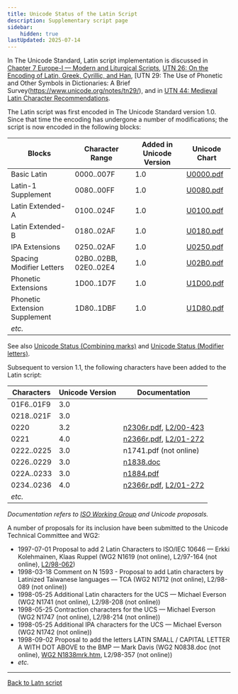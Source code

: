 ```yaml
---
title: Unicode Status of the Latin Script
description: Supplementary script page
sidebar:
    hidden: true
lastUpdated: 2025-07-14
---
```


In The Unicode Standard, Latin script implementation is discussed in [Chapter 7 Europe-I — Modern and Liturgical Scripts](https://www.unicode.org/versions/latest/core-spec/chapter-7/#G4321), [UTN 26: On the Encoding of Latin, Greek, Cyrillic, and Han](https://www.unicode.org/notes/tn26/), [UTN 29: The Use of Phonetic and Other Symbols in Dictionaries: A Brief Survey(https://www.unicode.org/notes/tn29/), and in [UTN 44: Medieval Latin Character Recommendations](https://www.unicode.org/notes/tn44/).

The Latin script was first encoded in The Unicode Standard version 1.0. Since that time the encoding has undergone a number of modifications; the script is now encoded in the following blocks:

Blocks | Character Range | Added in Unicode Version | Unicode Chart |
------ | --------------- | ------------------------ | ------------- |
Basic Latin | 0000..007F | 1.0 | [U0000.pdf](http://www.unicode.org/charts/PDF/U0000.pdf) |
Latin-1 Supplement | 0080..00FF | 1.0 | [U0080.pdf](http://www.unicode.org/charts/PDF/U0080.pdf) |
Latin Extended-A | 0100..024F | 1.0 | [U0100.pdf](http://www.unicode.org/charts/PDF/U0100.pdf) |
Latin Extended-B | 0180..02AF | 1.0 | [U0180.pdf](http://www.unicode.org/charts/PDF/U0180.pdf) |
IPA Extensions | 0250..02AF | 1.0 | [U0250.pdf](http://www.unicode.org/charts/PDF/U0250.pdf) |
Spacing Modifier Letters | 02B0..02BB, 02E0..02E4 | 1.0 | [U02B0.pdf](http://www.unicode.org/charts/PDF/U02B0.pdf) |
Phonetic Extensions | 1D00..1D7F | 1.0 | [U1D00.pdf](http://www.unicode.org/charts/PDF/U1D00.pdf) |
Phonetic Extension Supplement | 1D80..1DBF | 1.0 | [U1D80.pdf](http://www.unicode.org/charts/PDF/U1D80.pdf) |
_etc._ | | | |

See also [Unicode Status (Combining marks)](https://scriptsource.org/entry/ktxptbccph) and [Unicode Status (Modifier letters)](https://scriptsource.org/entry/bz9qgqqjfe).

Subsequent to version 1.1, the following characters have been added to the Latin script:

Characters | Unicode Version | Documentation |
---------- | --------------- | ------------- |
01F6..01F9 | 3.0 | |
0218..021F | 3.0 | |
0220 | 3.2 | [n2306r.pdf](https://www.unicode.org/wg2/docs/n2306r.pdf),  [L2/00-423](http://www.unicode.org/cgi-bin/GetMatchingDocs.pl?L2/00-423) |
0221 | 4.0 | [n2366r.pdf](https://www.unicode.org/wg2/docs/n2366r.pdf),  [L2/01-272](http://www.unicode.org/cgi-bin/GetMatchingDocs.pl?L2/01-272) |
0222..0225 | 3.0 | n1741.pdf (not online) |
0226..0229 | 3.0 | [n1838.doc](https://www.unicode.org/wg2/docs/n1838.doc) |
022A..0233 | 3.0 | [n1884.pdf](https://www.unicode.org/wg2/docs/n1884.pdf) |
0234..0236 | 4.0 | [n2366r.pdf](https://www.unicode.org/wg2/docs/n2366r.pdf), [L2/01-272](http://www.unicode.org/cgi-bin/GetMatchingDocs.pl?L2/01-272) |
_etc._ | | |

_Documentation refers to [ISO Working Group](https://www.unicode.org/wg2/) and Unicode proposals._

A number of proposals for its inclusion have been submitted to the Unicode Technical Committee and WG2:

* 1997-07-01 Proposal to add 2 Latin Characters to ISO/IEC 10646 — Erkki Kolehmainen, Klaas Ruppel (WG2 N1619 (not online), L2/97-164 (not online), [L2/98-062](http://www.unicode.org/L2/L1998/98062.pdf))
* 1998-03-18 Comment on N 1593 - Proposal to add Latin characters by Latinized Taiwanese languages — TCA (WG2 N1712 (not online), L2/98-089 (not online))
* 1998-05-25 Additional Latin characters for the UCS — Michael Everson (WG2 N1741 (not online), L2/98-208 (not online))
* 1998-05-25 Contraction characters for the UCS — Michael Everson (WG2 N1747 (not online), L2/98-214 (not online))
* 1998-05-25 Additional IPA characters for the UCS — Michael Everson (WG2 N1742 (not online))
* 1998-09-02 Proposal to add the letters LATIN SMALL / CAPITAL LETTER A WITH DOT ABOVE to the BMP — Mark Davis (WG2 N0838.doc (not online),  [WG2 N1838mrk.htm](https://www.unicode.org/wg2/docs/n1838mrk.htm), L2/98-357 (not online))
* _etc._

<hr>

[Back to Latn script](/scrlang/script-Latn)